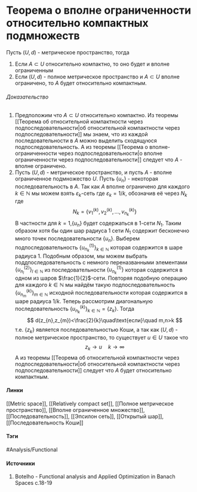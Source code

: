 # Теорема о вполне ограниченности относительно компактных подмножеств
Пусть $(U,d)$ - метрическое пространство, тогда
1. Если $A\subset U$ относительно компактно, то оно будет и вполне ограниченным
2. Если $(U,d)$ - полное метрическое пространство и $A\subset U$ вполне ограничено, то $A$ будет относительно компактным.

###### Доказательство
1. Предположим что $A\subset U$ относительно компактно. Из теоремы [[Теорема об относительной компактности через подпоследовательности|об относительной компактности через подпоследовательности]] мы знаем, что из каждой последовательности в $A$ можно выделить сходящуюся подпоследовательность. А из теоремы [[Теорема о вполне-ограниченности через подпоследовательности|о вполне ограниченности через подпоследовательности]] следует что $A$ - вполне ограничено.
2. Пусть $(U,d)$ - метрическое пространство, и пусть $A$ - вполне ограниченное подмножество $U$.
   Пусть $\{u_{n}\}$ - некоторая последовательность в $A$. Так как $A$ вполне ограничено для каждого $k\in\mathbb{N}$ мы можем взять $\varepsilon_{k}$-сеть где $\varepsilon_{k}=1/k$, обозначив её через $N_{k}$ где
   $$
   N_{k}=\left\{v_{1}^{(k)},v_{2}^{(k)},\dots,v_{n_{k}}^{(k)}\right\}
   $$
   В частности для $k=1$,$\{u_{n}\}$ будет содержаться в $1$-сети $N_{1}$. Таким образом хотя бы один шар радиуса $1$ сети $N_{1}$ содержит бесконечно много точек последовательности $\{u_{n}\}$. Выберем подпоследовательность $\left\{u_{n_{k}}^{(1)}\right\}_{k\in\mathbb{N}}$ которая содержится в шаре радиуса $1$. Подобным образом, мы можем выбрать поддпоследовательность с немного переназванными элементами $\left\{u_{n_{l}}^{(2)}\right\}_{l\in\mathbb{N}}$ из последовательности $\left\{u_{n_{k}}^{(1)}\right\}$ которая содержится в одном из шаров $\frac{1}{2}$-сети. Повторяя подобную операцию для каждого $k\in\mathbb{N}$ мы найдём такую подпоследовательность $\left\{u_{n_{m}}^{(k)}\right\}_{m\in\mathbb{N}}$ исходной последовательности которая содержится в шаре радиуса $1/k$.
   Теперь рассмотрим диагональную последовательность $\left\{u_{n_{k}}^{(k)}\right\}_{k\in\mathbb{N}}=\{z_{k}\}$. Тогда
   $$
   d(z_{n},z_{m})<\frac{2}{k}\quad\text{если}\quad m,n>k
   $$
   т.е. $\{z_{k}\}$ является последовательностью Коши, а так как $(U,d)$ - полное метрическое пространство, то существует $u\in U$ такое что 
   $$
   z_{k}\to u\quad k\to\infty
   $$
   А из теоремы [[Теорема об относительной компактности через подпоследовательности|об относительной компактности через подпоследовательности]] следует что $A$ будет относительно компактным. 
#### Линки
 [[Metric space]],
 [[Relatively compact set]],
 [[Полное метрическое пространство]],
 [[Вполне ограниченное множество]],
 [[Последовательность]],
 [[Эпсилон сеть]],
 [[Открытый шар]],
 [[Последовательность Коши]]
#### Тэги
 #Analysis/Functional 
#### Источники
1. Botelho - Functional analysis and Applied Optimization in Banach Spaces с.18-19